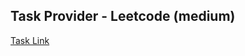 ## Task Provider - Leetcode (medium)

[Task Link](https://leetcode.com/problems/longest-consecutive-sequence/description/?envType=study-plan-v2&envId=top-interview-150)
